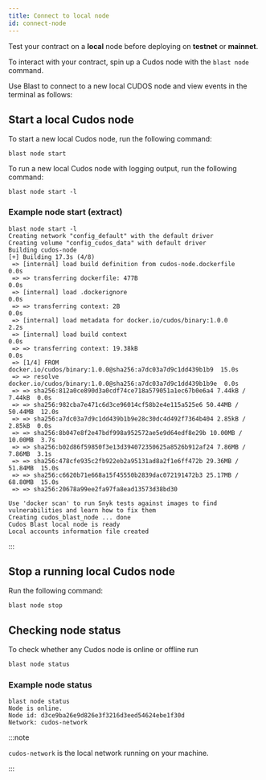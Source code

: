 ```yaml
---
title: Connect to local node
id: connect-node
---
```


Test your contract on a **local** node before deploying on **testnet** or **mainnet**.

To interact with your contract, spin up a Cudos node with the `blast node` command.

Use Blast to connect to a new local CUDOS node and view events in the terminal as follows:

## Start a local Cudos node

To start a new local Cudos node, run the following command:

```shell
blast node start
```

To run a new local Cudos node with logging output, run the following command: 

```shell
blast node start -l
```

### Example node start (extract)

```
blast node start -l
Creating network "config_default" with the default driver
Creating volume "config_cudos_data" with default driver
Building cudos-node
[+] Building 17.3s (4/8)                                                        
 => [internal] load build definition from cudos-node.dockerfile            0.0s
 => => transferring dockerfile: 477B                                       0.0s
 => [internal] load .dockerignore                                          0.0s
 => => transferring context: 2B                                            0.0s
 => [internal] load metadata for docker.io/cudos/binary:1.0.0              2.2s
 => [internal] load build context                                          0.0s
 => => transferring context: 19.38kB                                       0.0s
 => [1/4] FROM docker.io/cudos/binary:1.0.0@sha256:a7dc03a7d9c1dd439b1b9  15.0s
 => => resolve docker.io/cudos/binary:1.0.0@sha256:a7dc03a7d9c1dd439b1b9e  0.0s
 => => sha256:812a0ce890d3a0cdf74ce718a579051a1ec67b0e6a4 7.44kB / 7.44kB  0.0s
 => => sha256:982cba7e471c6d3ce96014cf58b2e4e115a525e6 50.44MB / 50.44MB  12.0s
 => => sha256:a7dc03a7d9c1dd439b1b9e28c30dc4d492f7364b404 2.85kB / 2.85kB  0.0s
 => => sha256:8b047e8f2e47bdf998a952572ae5e9d64edf8e29b 10.00MB / 10.00MB  3.7s
 => => sha256:b02d86f59850f3e13d394072350625a8526b912af24 7.86MB / 7.86MB  3.1s
 => => sha256:478cfe935c2fb922eb2a95131ad8a2f1e6ff472b 29.36MB / 51.84MB  15.0s
 => => sha256:c6620b71e668a15f45550b2839dac072191472b3 25.17MB / 68.80MB  15.0s
 => => sha256:20678a99ee2fa97fa8ead13573d38bd30

Use 'docker scan' to run Snyk tests against images to find vulnerabilities and learn how to fix them
Creating cudos_blast_node ... done
Cudos Blast local node is ready
Local accounts information file created
```

::: 

## Stop a running local Cudos node

Run the following command:

```shell
blast node stop
```

## Checking node status

To check whether any Cudos node is online or offline run

```bash
blast node status
```

### Example node status

```shell
blast node status
Node is online.
Node id: d3ce9ba26e9d826e3f3216d3eed54624ebe1f30d
Network: cudos-network
```


:::note 

`cudos-network` is the local network running on your machine.

:::







